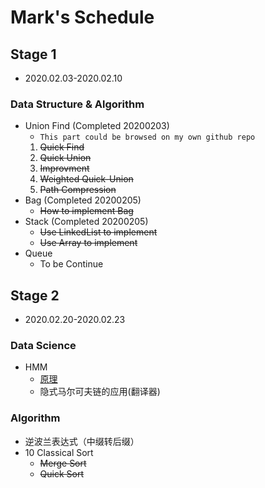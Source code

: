 # Mark's Schedule
## Stage 1
- 2020.02.03-2020.02.10 
### Data Structure & Algorithm
- Union Find (Completed 20200203)
  - `This part could be browsed on my own github repo`
  1. ~~Quick Find~~
  2. ~~Quick Union~~
  3. ~~Improvment~~
    1. ~~Weighted Quick-Union~~
    2. ~~Path Compression~~
- Bag (Completed 20200205)
  - ~~How to implement Bag~~
- Stack (Completed 20200205)
  - ~~Use LinkedList to implement~~
  - ~~Use Array to implement~~
- Queue
  - To be Continue
## Stage 2
- 2020.02.20-2020.02.23
### Data Science
- HMM
  - [原理](https://github.com/MarkRushB/DailyCoding/blob/master/DataScience.md#markov-chain-mc)
  - 隐式马尔可夫链的应用(翻译器)

### Algorithm
- 逆波兰表达式（中缀转后缀）
- 10 Classical Sort 
  - ~~Merge Sort~~
  - ~~Quick Sort~~